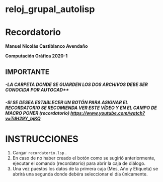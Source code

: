 # reloj_grupal_autolisp
# Recordatorio

**Manuel Nicolás Castiblanco Avendaño**

**Computación Gráfica 2020-1**

## **IMPORTANTE**
##### -LA CARPETA DONDE SE GUARDEN LOS DOS ARCHIVOS DEBE SER CONOCIDA POR AUTOCAD**
##### -SI SE DESEA ESTABLECER UN BOTÓN PARA ASIGNAR EL RECORDATORIO SE RECOMIENDA VER ESTE VÍDEO Y EN EL CAMPO DE MACRO PONER (recordatorio) https://www.youtube.com/watch?v=TdH29Y_bjKQ

# **INSTRUCCIONES**
1. Cargar `recordatorio.lsp` .
2. En caso de no haber creado el botón como se sugirió anteriormente, ejecutar el comando (recordatorio) para abrir la caja de diálogo. 
3. Una vez puestos los datos de la primera caja (Mes, Año y Etiqueta) se abrirá una segunda donde debéra seleccionar el día únicamente.
